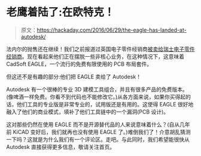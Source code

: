 # 老鹰着陆了:在欧特克！

> 原文：<https://hackaday.com/2016/06/29/the-eagle-has-landed-at-autodesk/>

法内尔的抛售还在继续！我们之前报道过英国电子零件经销商[被卖给瑞士电子零件经销商](http://hackaday.com/2016/06/15/premier-farnell-sold-to-swiss-firm/)。现在看起来他们正在摆脱一些非核心业务，在这种情况下，这意味着 CadSoft EAGLE，一个流行的免费有限使用的 PCB 布局套件。

但这还不是有趣的部分:他们把 EAGLE 卖给了 Autodesk！

Autodesk 有一个很棒的专业 3D 建模工具组合，并且有很多产品的免费版本。(像啤酒一样免费。你看不到代码也不能修改它。)从各方面来说，如果你买得起的话，他们工具的专业版是非常专业的，试用版还是有用的。这使得 EAGLE 很好地融入了他们的商业模式，填补了他们工具链中的一个漏洞(PCB 设计)。

这对那些仍然在使用 EAGLE 而不是开源替代品的人来说意味着什么？(自从几年前 KiCAD 变好后，我们就再也没有使用 EAGLE 了。)难倒我们了！介意胡乱猜测一下吗？这就是为什么我们有一个评论区。走吧。与此同时，我们希望能很快从 Autodesk 直接获得更多信息，敬请关注首页。